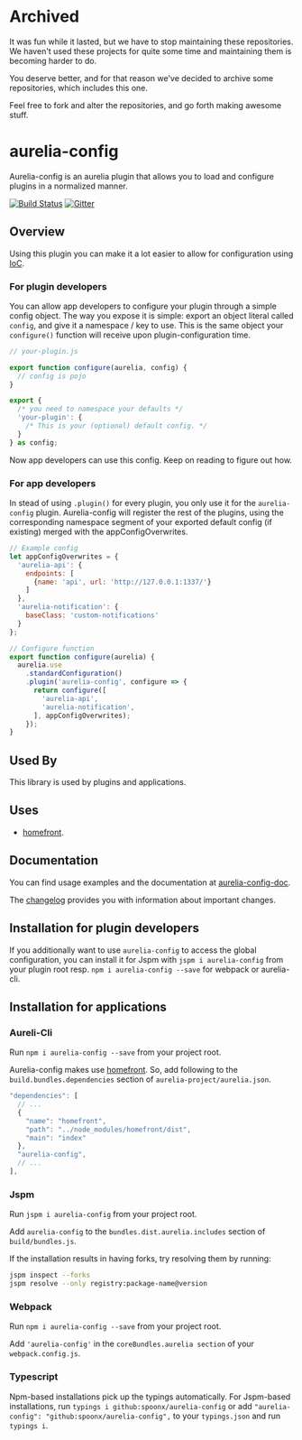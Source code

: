 # Archived

It was fun while it lasted, but we have to stop maintaining these repositories. We haven't used these projects for quite some time and maintaining them is becoming harder to do.

You deserve better, and for that reason we've decided to archive some repositories, which includes this one.

Feel free to fork and alter the repositories, and go forth making awesome stuff.

# aurelia-config

Aurelia-config is an aurelia plugin that allows you to load and configure plugins in a normalized manner.

[![Build Status](https://travis-ci.org/SpoonX/aurelia-api.svg?branch=master)](https://travis-ci.org/SpoonX/aurelia-api)
[![Gitter](https://img.shields.io/gitter/room/nwjs/nw.js.svg?maxAge=2592000?style=plastic)](https://gitter.im/SpoonX/Dev)

## Overview
Using this plugin you can make it a lot easier to allow for configuration using [IoC](https://en.wikipedia.org/wiki/Inversion_of_control).

### For plugin developers
You can allow app developers to configure your plugin through a simple config object. The way you expose it is simple: export an object literal called `config`, and give it a namespace / key to use. This is the same object your `configure()` function will receive upon plugin-configuration time.

```js
// your-plugin.js

export function configure(aurelia, config) {
  // config is pojo
}

export {
  /* you need to namespace your defaults */
  'your-plugin': {
    /* This is your (optional) default config. */
  }
} as config;
```

Now app developers can use this config. Keep on reading to figure out how.

### For app developers
In stead of using `.plugin()` for every plugin, you only use it for the `aurelia-config` plugin. Aurelia-config will register the rest of the plugins, using the corresponding namespace segment of your exported default config (if existing) merged with the appConfigOverwrites.

```js
// Example config
let appConfigOverwrites = {
  'aurelia-api': {
    endpoints: [
      {name: 'api', url: 'http://127.0.0.1:1337/'}
    ]
  },
  'aurelia-notification': {
    baseClass: 'custom-notifications'
  }
};

// Configure function
export function configure(aurelia) {
  aurelia.use
    .standardConfiguration()
    .plugin('aurelia-config', configure => {
      return configure([
        'aurelia-api',
        'aurelia-notification',
      ], appConfigOverwrites);
    });
}
```

## Used By

This library is used by plugins and applications.

## Uses

- [homefront](https://www.npmjs.com/package/homefront).

## Documentation

You can find usage examples and the documentation at [aurelia-config-doc](http://aurelia-config.spoonx.org/).

The [changelog](doc/changelog.md) provides you with information about important changes.

## Installation for plugin developers

If you additionally want to use `aurelia-config` to access the global configuration, you can install it for Jspm with `jspm i aurelia-config` from your plugin root resp. `npm i aurelia-config --save` for webpack or aurelia-cli.

## Installation for applications

### Aureli-Cli

Run `npm i aurelia-config --save` from your project root.

Aurelia-config makes use [homefront](https://www.npmjs.com/package/homefront). So, add following to the `build.bundles.dependencies` section of `aurelia-project/aurelia.json`.

```js
"dependencies": [
  // ...
  {
    "name": "homefront",
    "path": "../node_modules/homefront/dist",
    "main": "index"
  },
  "aurelia-config",
  // ...
],
```

### Jspm

Run `jspm i aurelia-config` from your project root.

Add `aurelia-config` to the `bundles.dist.aurelia.includes` section of `build/bundles.js`.

If the installation results in having forks, try resolving them by running:

```sh
jspm inspect --forks
jspm resolve --only registry:package-name@version
```

### Webpack

Run `npm i aurelia-config --save` from your project root.

Add `'aurelia-config'` in the `coreBundles.aurelia section` of your `webpack.config.js`.

### Typescript

Npm-based installations pick up the typings automatically. For Jspm-based installations, run `typings i github:spoonx/aurelia-config` or add `"aurelia-config": "github:spoonx/aurelia-config",` to your `typings.json` and run `typings i`.

